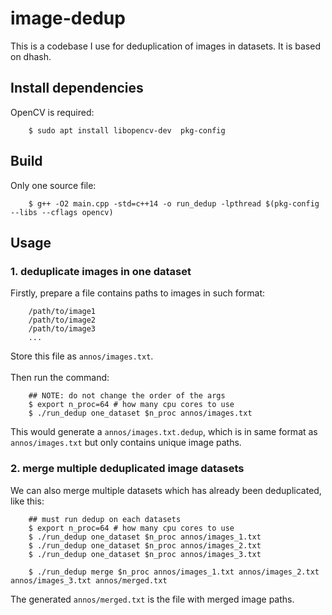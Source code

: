 # image-dedup

This is a codebase I use for deduplication of images in datasets. It is based on dhash.  


## Install dependencies 

OpenCV is required:  
```
    $ sudo apt install libopencv-dev  pkg-config
```


## Build 

Only one source file:  
```
    $ g++ -O2 main.cpp -std=c++14 -o run_dedup -lpthread $(pkg-config --libs --cflags opencv)
```


## Usage  

### 1. deduplicate images in one dataset  
Firstly, prepare a file contains paths to images in such format:  
```
    /path/to/image1
    /path/to/image2
    /path/to/image3
    ...
```
Store this file as `annos/images.txt`.
<br /><br />
Then run the command:  
```
    ## NOTE: do not change the order of the args
    $ export n_proc=64 # how many cpu cores to use 
    $ ./run_dedup one_dataset $n_proc annos/images.txt
```
This would generate a `annos/images.txt.dedup`, which is in same format as `annos/images.txt` but only contains unique image paths.  


### 2. merge multiple deduplicated image datasets
We can also merge multiple datasets which has already been deduplicated, like this:  
```
    ## must run dedup on each datasets
    $ export n_proc=64 # how many cpu cores to use 
    $ ./run_dedup one_dataset $n_proc annos/images_1.txt
    $ ./run_dedup one_dataset $n_proc annos/images_2.txt
    $ ./run_dedup one_dataset $n_proc annos/images_3.txt

    $ ./run_dedup merge $n_proc annos/images_1.txt annos/images_2.txt annos/images_3.txt annos/merged.txt
```
The generated `annos/merged.txt` is the file with merged image paths.  


